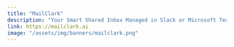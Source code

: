```yaml
---
title: "MailClark"
description: "Your Smart Shared Inbox Managed in Slack or Microsoft Teams"
link: https://mailclark.ai
image: "/assets/img/banners/mailclark.png"
---
```

